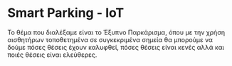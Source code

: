 # Smart Parking - IoT

Το θέμα που διαλέξαμε είναι το Έξυπνο Παρκάρισμα, όπου με την χρήση αισθητήρων τοποθετημένα σε συγκεκριμένα σημεία θα μπορούμε να δούμε πόσες θέσεις έχουν καλυφθεί, πόσες θέσεις είναι κενές αλλά και ποιές θέσεις είναι ελεύθερες.

